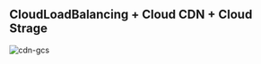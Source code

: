 ## CloudLoadBalancing + Cloud CDN + Cloud Strage

![cdn-gcs](https://user-images.githubusercontent.com/73768462/218065104-f0ad0c0b-f12e-49f5-bd32-7c87d340f9ed.png)
